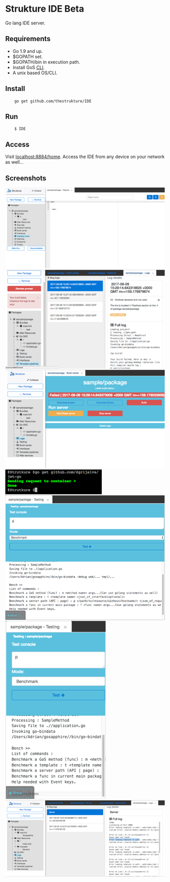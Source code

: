 # Strukture IDE Beta
Go lang IDE server.

## Requirements
- Go 1.9 and up.
- $GOPATH set.
- $GOPATH/bin in execution path.
- Install GoS [CLI](http://golangserver.com).
- A unix based OS/CLI.

## Install

		go get github.com/thestrukture/IDE


## Run

		$ IDE

## Access

Visit [localhost:8884/home](http://localhost:8884/home). Access the IDE from any device on your network as well...

## Screenshots

![](tests/1.png)
![](tests/2.png)
![](tests/3.png)
![](tests/4.png)
![](tests/5.png)
![](tests/6.png)
![](tests/7.png)

